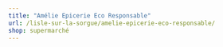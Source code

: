 ```yaml
---
title: "Amélie Epicerie Eco Responsable"
url: /lisle-sur-la-sorgue/amelie-epicerie-eco-responsable/
shop: supermarché
---
```

